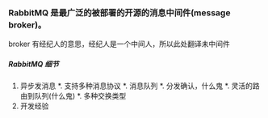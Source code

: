 ### RabbitMQ 是最广泛的被部署的开源的消息中间件(message broker)。
broker 有经纪人的意思，经纪人是一个中间人，所以此处翻译未中间件
##### RabbitMQ 细节

1. 异步发消息
*. 支持多种消息协议
*. 消息队列
    *.  分发确认，什么鬼
    *.  灵活的路由到队列(什么鬼)
    *.  多种交换类型
2. 开发经验
